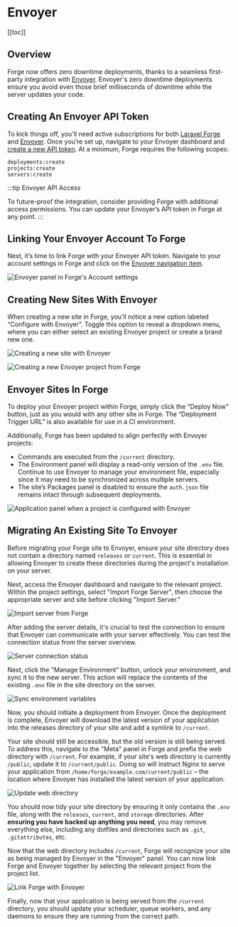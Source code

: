 # Envoyer

[[toc]]

## Overview

Forge now offers zero downtime deployments, thanks to a seamless first-party integration with [Envoyer](https://envoyer.io). Envoyer's zero downtime deployments ensure you avoid even those brief milliseconds of downtime while the server updates your code.

## Creating An Envoyer API Token

To kick things off, you'll need active subscriptions for both [Laravel Forge](https://forge.laravel.com/auth/register) and [Envoyer](https://envoyer.io/auth/register). Once you’re set up, navigate to your Envoyer dashboard and [create a new API token](https://envoyer.io/user/profile?name=Laravel%20Forge&scopes=projects:create,deployments:create,servers:create#/api). At a minimum, Forge requires the following scopes:

```
deployments:create
projects:create
servers:create
```

:::tip Envoyer API Access

To future-proof the integration, consider providing Forge with additional access permissions. You can update your Envoyer’s API token in Forge at any point.
:::

## Linking Your Envoyer Account To Forge

Next, it’s time to link Forge with your Envoyer API token. Navigate to your account settings in Forge and click on the [Envoyer navigation item](https://forge.laravel.com/user-profile/envoyer).

![Envoyer panel in Forge's Account settings](/img/forge-envoyer-panel.png)

## Creating New Sites With Envoyer

When creating a new site in Forge, you’ll notice a new option labeled “Configure with Envoyer”. Toggle this option to reveal a dropdown menu, where you can either select an existing Envoyer project or create a brand new one.

![Creating a new site with Envoyer](/img/envoyer-new-site.png)

![Creating a new Envoyer project from Forge](/img/new-envoyer-project.png)

## Envoyer Sites In Forge

To deploy your Envoyer project within Forge, simply click the “Deploy Now” button, just as you would with any other site in Forge. The “Deployment Trigger URL” is also available for use in a CI environment.

Additionally, Forge has been updated to align perfectly with Envoyer projects:

- Commands are executed from the `/current` directory.
- The Environment panel will display a read-only version of the `.env` file. Continue to use Envoyer to manage your environment file, especially since it may need to be synchronized across multiple servers.
- The site’s Packages panel is disabled to ensure the `auth.json` file remains intact through subsequent deployments.

![Application panel when a project is configured with Envoyer](/img/site-panel-with-envoyer.png)

## Migrating An Existing Site To Envoyer

Before migrating your Forge site to Envoyer, ensure your site directory does not contain a directory named `releases` or `current`. This is essential in allowing Envoyer to create these directories during the project's installation on your server.

Next, access the Envoyer dashboard and navigate to the relevant project. Within the project settings, select "Import Forge Server", then choose the appropriate server and site before clicking "Import Server."

![Import server from Forge](/img/import-server-from-forge.png)

After adding the server details, it's crucial to test the connection to ensure that Envoyer can communicate with your server effectively. You can test the connection status from the server overview.

![Server connection status](/img/server-connection-status.png)

Next, click the "Manage Environment" button, unlock your environment, and sync it to the new server. This action will replace the contents of the existing `.env` file in the site directory on the server.

![Sync environment variables](/img/sync-environment.png)

Now, you should initiate a deployment from Envoyer. Once the deployment is complete, Envoyer will download the latest version of your application into the releases directory of your site and add a symlink to `/current`.

Your site should still be accessible, but the old version is still being served. To address this, navigate to the "Meta" panel in Forge and prefix the web directory with `/current`. For example, if your site's web directory is currently `/public`, update it to `/current/public`. Doing so will instruct Nginx to serve your application from `/home/forge/example.com/current/public` – the location where Envoyer has installed the latest version of your application.

![Update web directory](/img/update-web-directory.png)

You should now tidy your site directory by ensuring it only contains the `.env` file, along with the `releases`, `current`, and `storage` directories. After **ensuring you have backed up anything you need**, you may remove everything else, including any dotfiles and directories such as `.git`, `.gitattributes`, etc.

Now that the web directory includes `/current`, Forge will recognize your site as being managed by Envoyer in the "Envoyer" panel. You can now link Forge and Envoyer together by selecting the relevant project from the project list.

![Link Forge with Envoyer](/img/forge-envoyer-link.png)

Finally, now that your application is being served from the `/current` directory, you should update your scheduler, queue workers, and any daemons to ensure they are running from the correct path.
